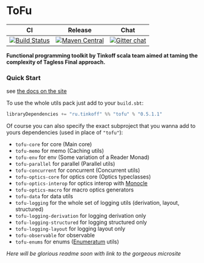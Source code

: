 # ToFu

| CI | Release | Chat |
| --- | --- | --- |
| [![Build Status](https://travis-ci.com/TinkoffCreditSystems/tofu.svg?branch=master)](https://travis-ci.com/TinkoffCreditSystems/tofu) | [![Maven Central](https://img.shields.io/maven-central/v/ru.tinkoff/tofu-core_2.13.svg)](https://search.maven.org/search?q=ru.tinkoff.tofu-core) | [![Gitter chat](https://badges.gitter.im/tinkoff-tofu/community.png)](https://gitter.im/tinkoff-tofu/community)

**Functional programming toolkit by Tinkoff scala team aimed at taming the complexity of Tagless Final approach.** 

### Quick Start

see [the docs on the site](https://tinkoffcreditsystems.github.io/tofu)

To use the whole utils pack just add to your `build.sbt`: 

```scala
libraryDependencies += "ru.tinkoff" %% "tofu" % "0.5.1.1"
```

Of course you can also specify the exact subproject that you wanna add to yours dependencies (used in place of `"tofu"`):

* `tofu-core` for core (Main core)
* `tofu-memo` for memo (Caching utils)
* `tofu-env` for env (Some variation of a Reader Monad)
* `tofu-parallel` for parallel (Parallel utils)
* `tofu-concurrent` for concurrent (Concurrent utils)
* `tofu-optics-core` for optics core (Optics typeclasses)
* `tofu-optics-interop` for optics interop with [Monocle](https://github.com/julien-truffaut/Monocle)
* `tofu-optics-macro` for macro optics generators
* `tofu-data` for data utils
* `tofu-logging` for the whole set of logging utils (derivation, layout, structured)
* `tofu-logging-derivation` for logging derivation only
* `tofu-logging-structured` for logging structured only
* `tofu-logging-layout` for logging layout only
* `tofu-observable` for observable
* `tofu-enums` for enums ([Enumeratum](https://github.com/lloydmeta/enumeratum) utils)


_Here will be glorious readme soon with link to the gorgeous microsite_

